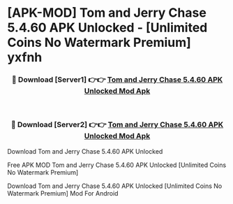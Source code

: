 # [APK-MOD] Tom and Jerry  Chase 5.4.60 APK Unlocked - [Unlimited Coins No Watermark Premium] yxfnh



<div align="center">
<h3>🔴 Download [Server1] 👉👉 <a href="https://momento.my/?title=Tom_and_Jerry__Chase_5.4.60_APK_Unlocked">Tom and Jerry  Chase 5.4.60 APK Unlocked Mod Apk</a></h3><br>

<h3>🔴 Download [Server2] 👉👉 <a href="https://momento.my/?title=Tom_and_Jerry__Chase_5.4.60_APK_Unlocked">Tom and Jerry  Chase 5.4.60 APK Unlocked Mod Apk</a></h3>
</div>



Download Tom and Jerry  Chase 5.4.60 APK Unlocked 

Free APK MOD Tom and Jerry  Chase 5.4.60 APK Unlocked [Unlimited Coins No Watermark Premium]

Download Tom and Jerry  Chase 5.4.60 APK Unlocked [Unlimited Coins No Watermark Premium] Mod For Android

